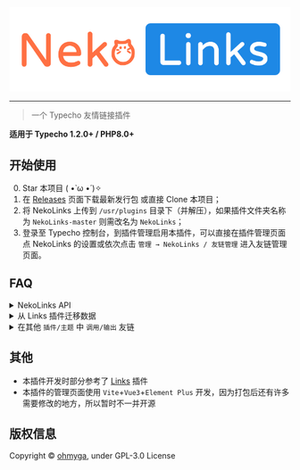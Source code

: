 <!--
 * @Author: ohmyga
 * @Date: 2023-01-10 06:22:58
 * @LastEditTime: 2023-01-10 07:44:43
-->
<p align="center">
   <img src="./assets/banner.png" />
</p>

---

> 一个 Typecho 友情链接插件

**适用于 Typecho 1.2.0+ / PHP8.0+**

## 开始使用

0. Star 本项目 ( •̀ ω •́ )✧
1. 在 [Releases](https://github.com/bakaomg/NekoLinks/releases) 页面下载最新发行包 或直接 Clone 本项目；
2. 将 NekoLinks 上传到 `/usr/plugins` 目录下（并解压），如果插件文件夹名称为 `NekoLinks-master` 则需改名为 `NekoLinks`；
3. 登录至 Typecho 控制台，到插件管理启用本插件，可以直接在插件管理页面点 NekoLinks 的设置或依次点击 `管理 → NekoLinks / 友链管理` 进入友链管理页面。

## FAQ

<details><summary>NekoLinks API</summary><br>

> **开始使用前需前往 NekoLinks 管理页面启用 NekoLinks API 选项**<br/>
> 目前 Public API 处于开发阶段，可能还会继续扩充或更改，**请勿用于生产环境**

---

### GET `/action/nekolinks-api/getall`

获取所有友链<br />

```json
{
    "status": true,
    "code": 200,
    "message": "Success",
    "data": [
        ...
        {
            "name": "NekoLinks",                                          // 友链名称
            "avatar": "https://gravatar.loli.net/avatar/defalut?s=100",   // 头像链接
            "url": "https://github.com/bakaomg/NekoLinks",                // 友链地址
            "description": "一个 Typecho 友情链接插件",                    // 友链介绍 (如果为空则值为 null)
            "sort": "baka",                                               // 友链分类 (默认 default)
            "data": null                                                  // 友链自定义数据 (如果为空则值为 null)
        },
        ...
    ],
}
```

Parameters:

- `order`(可选)：是否根据友链顺序进行排序 / 传入的值：`true`(默认) | `false`
- `sort_by`(可选)：友链排序顺序 / 传入的值：`ASC`(默认) | `DESC`
- `random`(可选)：是否打乱友链输出顺序(如果启用此项，则排序将无效) / 传入的值：`true` | `false`(默认)

---

</details>

<details><summary>从 Links 插件迁移数据</summary><br>

- 如果之前安装过 Links 插件，且数据库中还有 `typecho_links` 表的话，在进入 NekoLinks 管理页面时会提示数据迁移。
- 如果点击 `不再提醒` 按钮，则在重新启用插件前不会再次提醒数据迁移。
- 如果点击 `迁移` 按钮，则会从 Links 插件迁移数据，并且会在 `/usr/plugins/NekoLinks/cache` 文件夹下创建名为 `.migrate_links` 的文件，如果不手动删除，则不会再次提醒数据迁移。

</details>

<details><summary>在其他 <code>插件/主题</code> 中 <code>调用/输出</code> 友链</summary><br>

### 输出受插件设置限制的友链数组
- `\TypechoPlugin\NekoLinks\Plugin::linksArray(bool, bool, bool): array`
```php
<?php
/**
 * @param bool $order                根据排序字段排序 (如果插件设置中的 randomSort 为 true 则无效)
 * @param bool $asc                  升序 (true) 或降序 (false) (如果插件设置中的 randomSort 为 true 则无效)
 * @param bool $returnDefaultAvatar  当没有头像时是否返回默认头像
 * @return array
 */
\TypechoPlugin\NekoLinks\Plugin::linksArray(
    bool $order = false,
    bool $asc = true,
    $returnDefaultAvatar = false
): array;

// 使用例
print_r(\TypechoPlugin\NekoLinks\Plugin::linksArray(true, true, true));
```

---

### 输出不受配置项影响的友链数组
- `TypechoPlugin\NekoLinks\Plugin::rawLinksArray(bool, bool, bool): array`
```php
<?php
/**
 * @param bool $order                根据排序字段排序
 * @param bool $asc                  升序 (true) 或降序 (false)
 * @param bool $returnDefaultAvatar  当没有头像时是否返回默认头像
 * @return array
 */
\TypechoPlugin\NekoLinks\Plugin::rawLinksArray(
    bool $order = false,
    bool $asc = true,
    $returnDefaultAvatar = false
): array;

// 使用例
print_r(\TypechoPlugin\NekoLinks\Plugin::rawLinksArray(true, true, true));
```

---

### 输出 HTML 结构的友链
- `TypechoPlugin\NekoLinks\Plugin::linksOutput(string, bool, bool, bool): string`
```php
<?php
/**
 * @param string $template  模板
 * @param bool $order       根据排序字段排序 (如果插件设置中的 randomSort 为 true 则无效)
 * @param bool $asc         升序 (true) 或降序 (false) (如果插件设置中的 randomSort 为 true 则无效)
 * @param bool $echo        是否直接输出
 * @return string
 */
\TypechoPlugin\NekoLinks\Plugin::linksOutput(
    string $template = '',
    bool $order = false,
    bool $asc = true,
    bool $echo = true
): string;

// 使用例
// 使用默认模板输出
?>
<div id="links">
  <?php \TypechoPlugin\NekoLinks\Plugin::linksOutput(); ?>
</div>
```
自定义模板可用变量
- `{url}`: 友链链接
- `{name}`: 友链名称
- `{description}`: 友链介绍
- `{avatar}`: 友链头像链接
- `{mail}`: 友链邮箱
- `{sort}`: 友链分类
- `{data}`: 友链自定义数据
- `{order}`: 友链排序

</details>

## 其他
- 本插件开发时部分参考了 [Links](https://www.imhan.com/archives/typecho-links/) 插件
- 本插件的管理页面使用 `Vite`+`Vue3`+`Element Plus` 开发，因为打包后还有许多需要修改的地方，所以暂时不一并开源

## 版权信息
Copyright &copy; [ohmyga](https://github.com/bakaomg), under GPL-3.0 License

